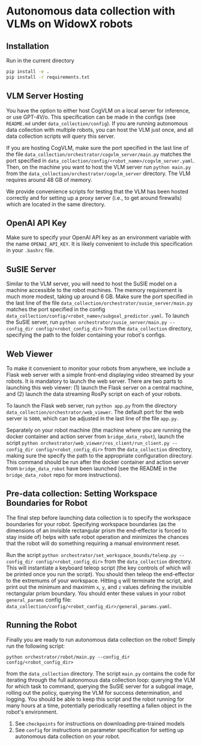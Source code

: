 # Autonomous data collection with VLMs on WidowX robots

## Installation
Run in the current directory
```bash
pip install -e .
pip install -r requirements.txt
```

## VLM Server Hosting
You have the option to either host CogVLM on a local server for inference, or use GPT-4V/o. This specification can be made in the configs (see `README.md` under `data_collection/config`). If you are running autonomous data collection with multiple robots, you can host the VLM just once, and all data collection scripts will query this server.

If you are hosting CogVLM, make sure the port specified in the last line of the file `data_collection/orchestrator/cogvlm_server/main.py` matches the port specified in `data_collection/config/<robot_name>/cogvlm_server.yaml`. Then, on the machine you want to host the VLM server run `python main.py` from the `data_collection/orchestrator/cogvlm_server` directory. The VLM requires around 48 GB of memory.

We provide convenience scripts for testing that the VLM has been hosted correctly and for setting up a proxy server (i.e., to get around firewalls) which are located in the same directory.

## OpenAI API Key

Make sure to specify your OpenAI API key as an environment variable with the name `OPENAI_API_KEY`. It is likely convenient to include this specification in your `.bashrc` file.

## SuSIE Server

Similar to the VLM server, you will need to host the SuSIE model on a machine accessible to the robot machines. The memory requirement is much more modest, taking up around 6 GB. Make sure the port specified in the last line of the file `data_collection/orchestrator/susie_server/main.py` matches the port specified in the config `data_collection/config/<robot_name>/subgoal_predictor.yaml`. To launch the SuSIE server, run `python orchestrator/susie_server/main.py --config_dir config/<robot_config_dir>` from the `data_collection` directory, specifying the path to the folder containing your robot's configs.

## Web Viewer

To make it convenient to monitor your robots from anywhere, we include a Flask web server with a simple front-end displaying video streamed by your robots. It is mandatory to launch the web server. There are two parts to launching this web viewer: (1) launch the Flask server on a central machine, and (2) launch the data streaming RosPy script on each of your robots.

To launch the Flask web server, run `python app.py` from the directory `data_collection/orchestrator/web_viewer`. The default port for the web server is `5000`, which can be adjusted in the last line of the file `app.py`.

Separately on your robot machine (the machine where you are running the docker container and action server from `bridge_data_robot`), launch the script `python orchestrator/web_viewer/ros_client/run_client.py --config_dir config/<robot_config_dir>` from the `data_collection` directory, making sure the specify the path to the appropriate configuration directory. This command should be run after the docker container and action server from `bridge_data_robot` have been launched (see the README in the `bridge_data_robot` repo for more instructions).

## Pre-data collection: Setting Workspace Boundaries for Robot

The final step before launching data collection is to specify the workspace boundaries for your robot. Specifying workspace boundaries (as the dimensions of an invisible rectangular prism the end-effector is forced to stay inside of) helps with safe robot operation and minimizes the chances that the robot will do something requiring a manual environment reset.

Run the script `python orchestrator/set_workspace_bounds/teleop.py --config_dir config/<robot_config_dir>` from the `data_collection` directory. This will instantiate a keyboard teleop script (the key controls of which will be printed once you run the script). You should then teleop the end-effector to the extremums of your workspace. Hitting `q` will terminate the script, and print out the minimum and maximim `x`, `y`, and `z` values defining the invisible rectangular prism boundary. You should enter these values in your robot `general_params` config file: `data_collection/config/<robot_config_dir>/general_params.yaml`.

## Running the Robot

Finally you are ready to run autonomous data collection on the robot! Simply run the following script:
```
python orchestrator/robot/main.py --config_dir config/<robot_config_dir>
```
from the `data_collection` directory. The script `main.py` contains the code for iterating through the full autonomous data collection loop: querying the VLM for which task to command, querying the SuSIE server for a subgoal image, rolling out the policy, querying the VLM for success determination, and logging. You should be able to keep this script and the robot running for many hours at a time, potentially periodically resetting a fallen object in the robot's environment.

1. See `checkpoints` for instructions on downloading pre-trained models
2. See `config` for instructions on parameter specification for setting up autonomous data collection on your robot.
